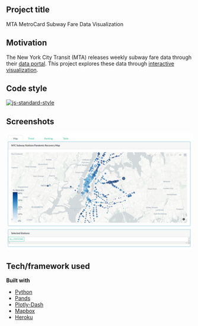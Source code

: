 ## Project title
MTA MetroCard Subway Fare Data Visualization

## Motivation
The New York City Transit (MTA) releases weekly subway fare data through their [data portal](http://web.mta.info/developers/fare.html). This project explores these data through [interactive visualization](https://metrocard-data-visualization.herokuapp.com/). 

## Code style
[![js-standard-style](https://img.shields.io/badge/code%20style-standard-brightgreen.svg?style=flat)](https://github.com/feross/standard)
 
## Screenshots
!['screenshot'](https://github.com/Tyllis/metrocard-visualization/raw/master/screenshot.PNG)

## Tech/framework used
<b>Built with</b>
- [Python](https://www.python.org/)
- [Pands](https://pandas.pydata.org/)
- [Plotly-Dash](https://plotly.com/)
- [Mapbox](https://www.mapbox.com/)
- [Heroku](http://heroku.com/)

